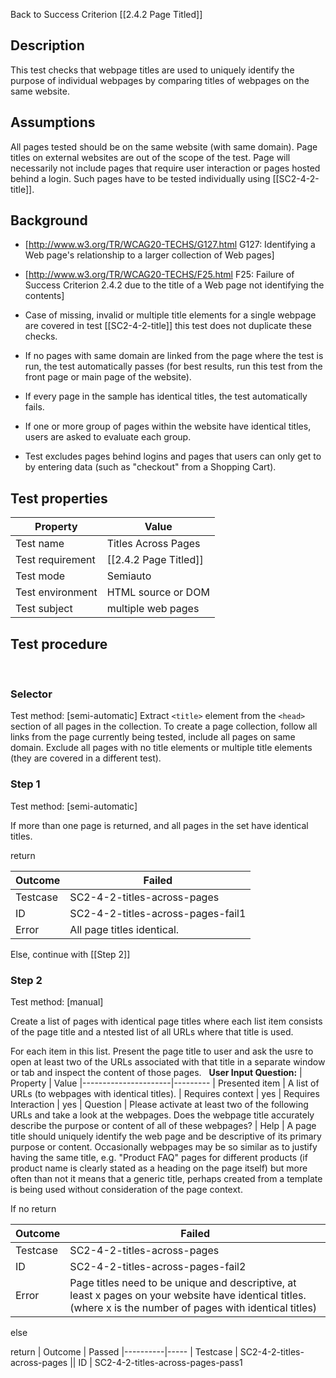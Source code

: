 Back to Success Criterion [[2.4.2 Page Titled]]


## Description
This test checks that webpage titles are used to uniquely identify the purpose of individual webpages by comparing titles of webpages on the same website.


## Assumptions
All pages tested should be on the same website (with same domain). Page titles on external websites are out of the scope of the test. Page will necessarily not include pages that require user interaction or pages hosted behind a login. Such pages have to be tested individually using [[SC2-4-2-title]].


## Background
- [http://www.w3.org/TR/WCAG20-TECHS/G127.html G127: Identifying a Web page's relationship to a larger collection of Web pages]
- [http://www.w3.org/TR/WCAG20-TECHS/F25.html F25: Failure of Success Criterion 2.4.2 due to the title of a Web page not identifying the contents]

- Case of missing, invalid or multiple title elements for a single webpage are covered in test [[SC2-4-2-title]] this test does not duplicate these checks.
- If no pages with same domain are linked from the page where the test is run, the test automatically passes (for best results, run this test from the front page or main page of the website).
- If every page in the sample has identical titles, the test automatically fails.
- If one or more group of pages within the website have identical titles, users are asked to evaluate each group.
- Test excludes pages behind logins and pages that users can only get to by entering data (such as "checkout" from a Shopping Cart).


## Test properties
| Property          | Value
|-------------------|----
| Test name         | Titles Across Pages
| Test requirement  | [[2.4.2 Page Titled]]
| Test mode         | Semiauto
| Test environment  | HTML source or DOM
| Test subject      | multiple web pages


## Test procedure
 
### Selector
Test method: [semi-automatic]
Extract `<title>` element from the `<head>` section of all pages in the collection. To create a page collection, follow all links from the page currently being tested, include all pages on same domain. Exclude all pages with no title elements or multiple title elements (they are covered in a different test).
 
### Step 1
Test method: [semi-automatic]

If more than one page is returned, and all pages in the set have identical titles.

return

| Outcome  | Failed
|----------|-----
| Testcase | SC2-4-2-titles-across-pages
| ID       | SC2-4-2-titles-across-pages-fail1
| Error    | All page titles identical.

Else, continue with [[Step 2]]

### Step 2
Test method: [manual]

Create a list of pages with identical page titles where each list item consists of the page title and a ntested list of all URLs where that title is used.

For each item in this list.
Present the page title to user and ask the usre to open at least two of the URLs associated with that title in a separate window or tab and inspect the content of those pages.
 
**User Input Question:**
| Property             | Value
|----------------------|---------
| Presented item       | A list of URLs (to webpages with identical titles).
| Requires context     | yes
| Requires Interaction | yes
| Question             | Please activate at least two of the following URLs and take a look at the webpages. Does the webpage title  accurately describe the purpose or content of all of these webpages?
| Help                 | A page title should uniquely identify the web page and be descriptive of its primary purpose or content. Occasionally webpages may be so similar as to justify having the same title, e.g. "Product FAQ" pages for different products (if product name is clearly stated as a heading on the page itself) but more often than not it means that a generic title, perhaps created from a template is being used without consideration of the page context.

If no return

| Outcome  | Failed
|----------|-----
| Testcase | SC2-4-2-titles-across-pages
| ID       | SC2-4-2-titles-across-pages-fail2
| Error    | Page titles need to be unique and descriptive, at least x pages on your website have identical titles. (where x is the number of pages with identical titles)

else 

return | Outcome  | Passed
|----------|-----
| Testcase | SC2-4-2-titles-across-pages
|| ID       | SC2-4-2-titles-across-pages-pass1

